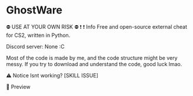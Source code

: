 # GhostWare
⛔ USE AT YOUR OWN RISK ⛔ ❗ 
❗ Info
Free and open-source external cheat for CS2, written in Python.

Discord server: None :C

Most of the code is made by me, and the code structure might be very messy. If you try to download and understand the code, good luck lmao.

⚠️ Notice
Isnt working? [SKILL ISSUE]

📸 Preview
